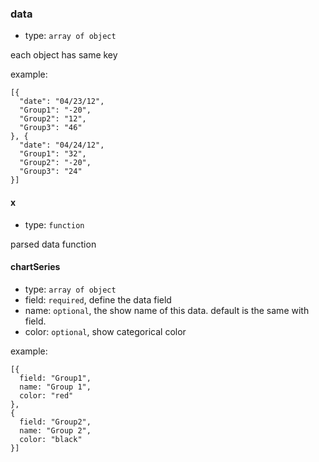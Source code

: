 ### data

- type: `array of object`

each object has same key

example:

    [{
      "date": "04/23/12",
      "Group1": "-20",
      "Group2": "12",
      "Group3": "46"
    }, {
      "date": "04/24/12",
      "Group1": "32",
      "Group2": "-20",
      "Group3": "24"
    }]



#### x

- type: `function`

parsed data function

#### chartSeries

- type: `array of object`
- field: `required`, define the data field
- name: `optional`, the show name of this data. default is the same with field.
- color: `optional`, show categorical color

example:

    [{
      field: "Group1",
      name: "Group 1",
      color: "red"
    },
    {
      field: "Group2",
      name: "Group 2",
      color: "black"
    }]